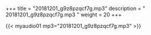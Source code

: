 +++
title = "20181201_g9z8pzqcf7g.mp3"
description = " 20181201_g9z8pzqcf7g.mp3 "
weight = 20
+++

{{< myaudio01 mp3="20181201_g9z8pzqcf7g.mp3" >}}

